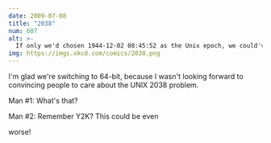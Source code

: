 ```yaml
---
date: 2009-07-08
title: "2038"
num: 607
alt: >-
  If only we'd chosen 1944-12-02 08:45:52 as the Unix epoch, we could've combined two doomsday scenarios into one and added a really boring scene to that Roland Emmerich movie.
img: https://imgs.xkcd.com/comics/2038.png
---
```

I'm glad we're switching to 64-bit, because I wasn't looking forward to convincing people to care about the UNIX 2038 problem.

Man #1: What's that?

Man #2: Remember Y2K? This could be even 

worse!


